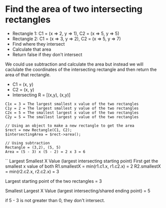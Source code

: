 # Find the area of two intersecting rectangles
* Rectangle 1: C1 = (x => 2, y => 1), C2 = (x => 5, y => 5)
* Rectangle 2: C1 = (x => 3, y => 2), C2 = (x => 5, y => 7)
* Find where they intersect
* Calculate that area
* Return false if they don't intersect

We could use subtraction and calculate the area but instead
we will caclulate the coordinates of the intersecting rectangle
and then return the area of that rectangle.

* C1 = (x, y)
* C2 = (x, y)
* Intersecting R = [(x,y), (x,y)]

```
C1x = 3 = The largest smallest x value of the two rectangles
C1y = 2 = The largest smallest y value of the two rectangles
C2x = 5 = The smallest largest x value of the two rectangles
C2y = 5 = The smallest largest y value of the two rectangles
```

```
// Using an object to make a new rectangle to get the area
$rect = new Rectangle(C1, C2);
$intersectingArea = $rect->area();

// Using subtraction
Rectangle = (3,2), (5, 5)
Area = (5 - 3) x (5 - 2) = 2 x 3 = 6
```

``
Largest Smallest X Value (largest intersecting starting point)
First get the smallest x value of both
R1.smallestX = min(r1.c1.x, r1.c2.x) = 2
R2.smallestX = min(r2.c2.x, r2.c2.x) = 3

Largest starting point of the two rectangles = 3

Smallest Largest X Value (largest intersecting/shared ending point) = 5

if 5 - 3 is not greater than 0, they don't intersect.
```
